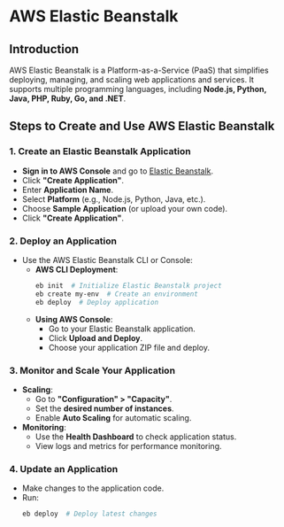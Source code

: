 # AWS Elastic Beanstalk

## Introduction
AWS Elastic Beanstalk is a Platform-as-a-Service (PaaS) that simplifies deploying, managing, and scaling web applications and services. It supports multiple programming languages, including **Node.js, Python, Java, PHP, Ruby, Go, and .NET**.

## Steps to Create and Use AWS Elastic Beanstalk

### 1. **Create an Elastic Beanstalk Application**
- **Sign in to AWS Console** and go to [Elastic Beanstalk](https://console.aws.amazon.com/elasticbeanstalk).
- Click **"Create Application"**.
- Enter **Application Name**.
- Select **Platform** (e.g., Node.js, Python, Java, etc.).
- Choose **Sample Application** (or upload your own code).
- Click **"Create Application"**.

### 2. **Deploy an Application**
- Use the AWS Elastic Beanstalk CLI or Console:
  - **AWS CLI Deployment**:
    ```sh
    eb init  # Initialize Elastic Beanstalk project
    eb create my-env  # Create an environment
    eb deploy  # Deploy application
    ```
  - **Using AWS Console**:
    - Go to your Elastic Beanstalk application.
    - Click **Upload and Deploy**.
    - Choose your application ZIP file and deploy.

### 3. **Monitor and Scale Your Application**
- **Scaling**:
  - Go to **"Configuration" > "Capacity"**.
  - Set the **desired number of instances**.
  - Enable **Auto Scaling** for automatic scaling.
- **Monitoring**:
  - Use the **Health Dashboard** to check application status.
  - View logs and metrics for performance monitoring.

### 4. **Update an Application**
- Make changes to the application code.
- Run:
  ```sh
  eb deploy  # Deploy latest changes
